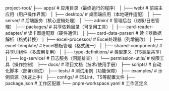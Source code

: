 project-root/
├── apps/                      # 应用目录（最终运行的程序）
│   ├── web/                   # 前端主应用（用户操作界面）
│   ├── desktop/               # 桌面端应用（本地硬件适配）
│   ├── server/                # 后端服务（核心逻辑处理）
│   └── admin/                 # 管理后台（权限/日志管理）
├── packages/                  # 共享依赖目录（可复用工具）
│   ├── card-reader-adapter/   # 读卡器适配器（硬件通信）
│   ├── card-data-parser/      # 读卡器数据解析（格式转换）
│   ├── excel-processor/       # Excel处理器（列增删改）
│   ├── excel-template/        # Excel模板管理（格式统一）
│   ├── shared-components/     # 共享UI组件（多应用复用）
│   ├── type-definitions/      # 类型定义（TS类型共享）
│   ├── log-service/           # 日志服务（问题排查）
│   └── permission-utils/      # 权限工具（操作控制）
├── docs/                      # 项目文档（技术/使用手册）
├── scripts/                   # 自动化脚本（部署/测试）
├── tests/                     # 测试用例（功能保障）
├── examples/                  # 示例资源（快速上手）
├── configs/                  # ESLint、TS等配置文件
├── package.json               # 工作区配置
└── pnpm-workspace.yaml        # 工作区定义